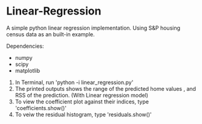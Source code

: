 # Linear-Regression
A simple python linear regression implementation. Using S&amp;P housing census data as an built-in example. 

Dependencies:
  * numpy 
  * scipy
  * matplotlib
  
1. In Terminal, run 'python -i linear_regression.py'
2. The printed outputs shows the range of the predicted home values , and RSS of the prediction. (With Linear regression model)
3. To view the coefficient plot against their indices, type 'coefficients.show()'
4. To veiw the residual histogram, type 'residuals.show()'
